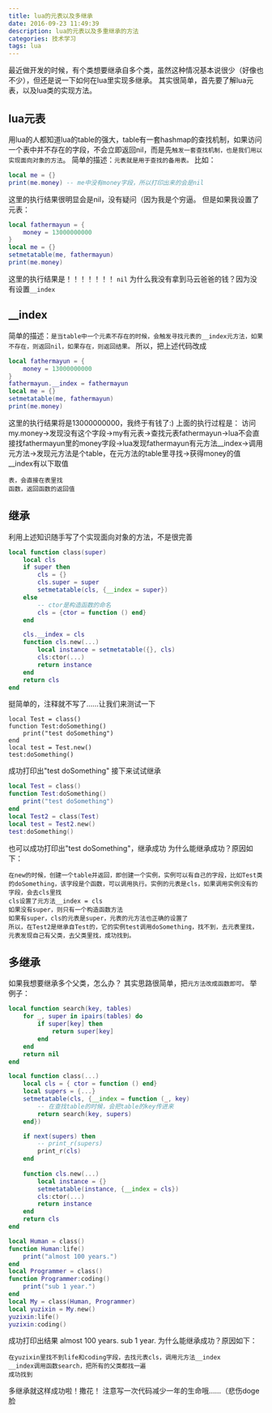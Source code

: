 ```yaml
---
title: lua的元表以及多继承
date: 2016-09-23 11:49:39
description: lua的元表以及多重继承的方法
categories: 技术学习
tags: lua
---
```

最近做开发的时候，有个类想要继承自多个类，虽然这种情况基本说很少（好像也不少），但还是说一下如何在lua里实现多继承。
其实很简单，首先要了解lua元表，以及lua类的实现方法。
## lua元表
用lua的人都知道lua的table的强大，table有一套hashmap的查找机制，如果访问一个表中并不存在的字段，不会立即返回nil，而是先`触发一套查找机制，也是我们用以实现面向对象的方法`。
简单的描述：`元表就是用于查找的备用表。`
比如：
``` lua
local me = {}
print(me.money) -- me中没有money字段，所以打印出来的会是nil
```
这里的执行结果很明显会是nil，没有疑问（因为我是个穷逼。
但是如果我设置了元表：
``` lua
local fathermayun = {
    money = 13000000000
}
local me = {}
setmetatable(me, fathermayun)
print(me.money)
```
这里的执行结果是！！！！！！！
`nil`
为什么我没有拿到马云爸爸的钱？因为没有设置`__index`
## __index
简单的描述：`是当table中一个元素不存在的时候，会触发寻找元表的__index元方法，如果不存在，则返回nil，如果存在，则返回结果。`
所以，把上述代码改成
``` lua
local fathermayun = {
    money = 13000000000
}
fathermayun.__index = fathermayun
local me = {}
setmetatable(me, fathermayun)
print(me.money)
```
这里的执行结果将是13000000000，我终于有钱了:)
上面的执行过程是：
访问my.money->发现没有这个字段->my有元表->查找元表fathermayun->lua不会直接找fathermayun里的money字段->lua发现fathermayun有元方法__index->调用元方法->发现元方法是个table，在元方法的table里寻找->获得money的值
__index有以下取值
```
表，会直接在表里找
函数，返回函数的返回值
```
## 继承
利用上述知识随手写了个实现面向对象的方法，不是很完善
``` lua
local function class(super)
    local cls
    if super then
        cls = {}
        cls.super = super
        setmetatable(cls, {__index = super})
    else
        -- ctor是构造函数的命名
        cls = {ctor = function () end}
    end

    cls.__index = cls
    function cls.new(...)
        local instance = setmetatable({}, cls)
        cls:ctor(...)
        return instance
    end
    return cls
end
```
挺简单的，注释就不写了……让我们来测试一下
```
local Test = class()
function Test:doSomething()
    print("test doSomething")
end
local test = Test.new()
test:doSomething()
```
成功打印出"test doSomething"
接下来试试继承
``` lua
local Test = class()
function Test:doSomething()
    print("test doSomething")
end
local Test2 = class(Test)
local test = Test2.new()
test:doSomething()
```
也可以成功打印出"test doSomething"，继承成功
为什么能继承成功？原因如下：
```
在new的时候，创建一个table并返回，即创建一个实例，实例可以有自己的字段，比如Test类的doSomething，该字段是个函数，可以调用执行。实例的元表是cls，如果调用实例没有的字段，会去cls里找
cls设置了元方法__index = cls
如果没有super，则只有一个构造函数方法
如果有super，cls的元表是super，元表的元方法也正确的设置了
所以，在Test2是继承自Test的，它的实例test调用doSomething，找不到，去元表里找，元表发现自己有父类，去父类里找，成功找到。
```
## 多继承
如果我想要继承多个父类，怎么办？
其实思路很简单，把`元方法改成函数即可。`
举例子：
``` lua
local function search(key, tables)
    for _, super in ipairs(tables) do
        if super[key] then
            return super[key]
        end
    end
    return nil
end

local function class(...)
    local cls = { ctor = function () end}
    local supers = {...}
    setmetatable(cls, {__index = function (_, key)
        -- 在查找table的时候，会把table的key传进来
        return search(key, supers)
    end})

    if next(supers) then
        -- print_r(supers)
        print_r(cls)
    end
    
    function cls.new(...)
        local instance = {}
        setmetatable(instance, {__index = cls})
        cls:ctor(...)
        return instance
    end
    return cls
end

local Human = class()
function Human:life()
    print("almost 100 years.")
end
local Programmer = class()
function Programmer:coding()
    print("sub 1 year.")
end
local My = class(Human, Programmer)
local yuzixin = My.new()
yuzixin:life()
yuzixin:coding()
```
成功打印出结果
almost 100 years.
sub 1 year.
为什么能继承成功？原因如下：

```
在yuzixin里找不到life和coding字段，去找元表cls，调用元方法__index
__index调用函数search，把所有的父类都找一遍
成功找到
```
多继承就这样成功啦！撒花！
注意写一次代码减少一年的生命哦……（悲伤doge脸